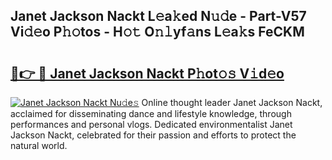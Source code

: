 ## Janet Jackson Nackt L𝚎a𝚔ed N𝚞𝚍e - Part-V57 Vi𝚍𝚎o P𝚑𝚘tos - H𝚘𝚝 O𝚗𝚕yf𝚊ns L𝚎a𝚔s FeCKM

# <h2><a href="http://kfclb9a.oniu.top/?m=Janet+Jackson+Nackt">🔗👉 🔴 Janet Jackson Nackt P𝚑ot𝚘𝚜 V𝚒d𝚎o</a></h2>

[![Janet Jackson Nackt Nu𝚍e𝚜](https://i.imgur.com/0qMVB7G.gif)](http://kfclb9a.oniu.top/?m=Janet+Jackson+Nackt)
Online thought leader Janet Jackson Nackt, acclaimed for disseminating dance and lifestyle knowledge, through performances and personal vlogs. Dedicated environmentalist Janet Jackson Nackt, celebrated for their passion and efforts to protect the natural world.  
